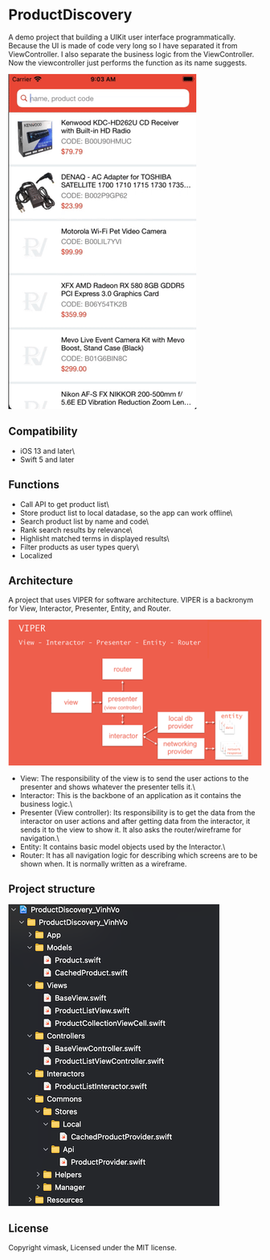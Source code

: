 # ProductDiscovery
A demo project that building a UIKit user interface programmatically.
Because the UI is made of code very long so I have separated it from ViewController.
I also separate the business logic from the ViewController. Now the viewcontroller just performs the function as its name suggests.

![Demo](Images/demo.gif)

## Compatibility
- iOS 13 and later\
- Swift 5 and later

## Functions
- Call API to get product list\
- Store product list to local datadase, so the app can work offline\
- Search product list by name and code\
- Rank search results by relevance\
- Highlisht matched terms in displayed results\
- Filter products as user types query\
- Localized

## Architecture
A project that uses VIPER for software architecture. VIPER is a backronym for View, Interactor, Presenter, Entity, and Router.

![Project structure](Images/architecture.png)
- View: The responsibility of the view is to send the user actions to the presenter and shows whatever the presenter tells it.\
- Interactor: This is the backbone of an application as it contains the business logic.\
- Presenter (View controller): Its responsibility is to get the data from the interactor on user actions and after getting data from the interactor, it sends it to the view to show it. It also asks the router/wireframe for navigation.\
- Entity: It contains basic model objects used by the Interactor.\
- Router: It has all navigation logic for describing which screens are to be shown when. It is normally written as a wireframe.

## Project structure
![Project structure](Images/project-structure.png)

## License
Copyright vimask,  Licensed under the MIT license.
